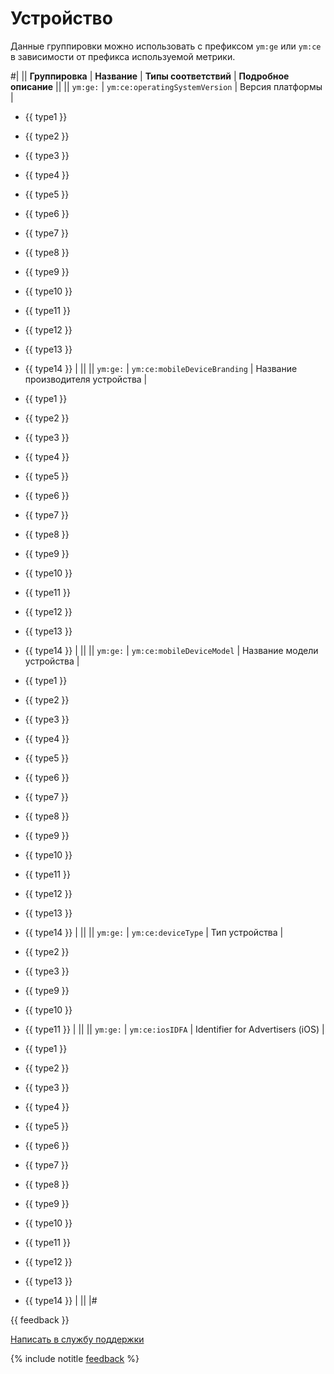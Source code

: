 # Устройство

Данные группировки можно использовать с префиксом `ym:ge` или `ym:ce` в зависимости от префикса используемой метрики.

#|
|| **Группировка** | **Название** | **Типы соответствий** | **Подробное описание** ||
|| `ym:ge:` \| `ym:ce:operatingSystemVersion` | Версия платформы |

- {{ type1 }}
- {{ type2 }}
- {{ type3 }}
- {{ type4 }}
- {{ type5 }}
- {{ type6 }}
- {{ type7 }}
- {{ type8 }}
- {{ type9 }}
- {{ type10 }}
- {{ type11 }}
- {{ type12 }}
- {{ type13 }}
- {{ type14 }} |  ||
|| `ym:ge:` \| `ym:ce:mobileDeviceBranding` | Название производителя устройства |
- {{ type1 }}
- {{ type2 }}
- {{ type3 }}
- {{ type4 }}
- {{ type5 }}
- {{ type6 }}
- {{ type7 }}
- {{ type8 }}
- {{ type9 }}
- {{ type10 }}
- {{ type11 }}
- {{ type12 }}
- {{ type13 }}
- {{ type14 }} |  ||
|| `ym:ge:` \| `ym:ce:mobileDeviceModel` | Название модели устройства |
- {{ type1 }}
- {{ type2 }}
- {{ type3 }}
- {{ type4 }}
- {{ type5 }}
- {{ type6 }}
- {{ type7 }}
- {{ type8 }}
- {{ type9 }}
- {{ type10 }}
- {{ type11 }}
- {{ type12 }}
- {{ type13 }}
- {{ type14 }} |  ||
|| `ym:ge:` \| `ym:ce:deviceType` | Тип устройства |

- {{ type2 }}
- {{ type3 }}
- {{ type9 }}
- {{ type10 }}
- {{ type11 }} |  ||
|| `ym:ge:` \| `ym:ce:iosIDFA` | Identifier for Advertisers (iOS) |
- {{ type1 }}
- {{ type2 }}
- {{ type3 }}
- {{ type4 }}
- {{ type5 }}
- {{ type6 }}
- {{ type7 }}
- {{ type8 }}
- {{ type9 }}
- {{ type10 }}
- {{ type11 }}
- {{ type12 }}
- {{ type13 }}
- {{ type14 }} |  ||
|#

{{ feedback }}

<a href="../../../../troubleshooting/feedback-new.html">
  <span class="button">Написать в службу поддержки</span>
</a>

{% include notitle [feedback](../../../../_includes/feedback-button.md) %}

